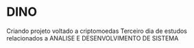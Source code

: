 # DINO
Criando projeto voltado a criptomoedas
Terceiro dia de estudos relacionados a ANALISE E DESENVOLVIMENTO DE SISTEMA
